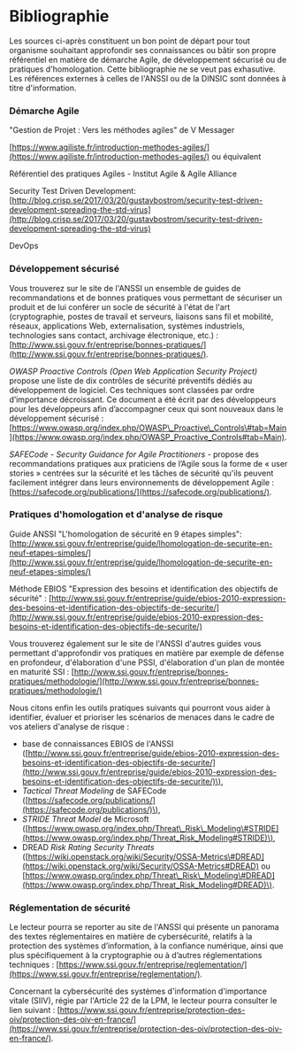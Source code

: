 # Bibliographie

Les sources ci-après constituent un bon point de départ pour tout organisme souhaitant approfondir ses connaissances ou bâtir son propre référentiel en matière de démarche Agile, de développement sécurisé ou de pratiques d'homologation. Cette bibliographie ne se veut pas exhasutive. Les références externes à celles de l'ANSSI ou de la DINSIC sont données à titre d'information.

### Démarche Agile

"Gestion de Projet : Vers les méthodes agiles" de V Messager

[https://www.agiliste.fr/introduction-methodes-agiles/](https://www.agiliste.fr/introduction-methodes-agiles/) ou équivalent

Référentiel des pratiques Agiles - Institut Agile & Agile Alliance

Security Test Driven Development: [http://blog.crisp.se/2017/03/20/gustavbostrom/security-test-driven-development-spreading-the-std-virus](http://blog.crisp.se/2017/03/20/gustavbostrom/security-test-driven-development-spreading-the-std-virus)

DevOps

### Développement sécurisé

Vous trouverez sur le site de l'ANSSI un ensemble de guides de recommandations et de bonnes pratiques vous permettant de sécuriser un produit et de lui conférer un socle de sécurité à l'état de l'art \(cryptographie, postes de travail et serveurs, liaisons sans fil et mobilité, réseaux, applications Web, externalisation, systèmes industriels, technologies sans contact, archivage électronique, etc.\) : [http://www.ssi.gouv.fr/entreprise/bonnes-pratiques/](http://www.ssi.gouv.fr/entreprise/bonnes-pratiques/).

_OWASP Proactive Controls \(Open Web Application Security Project\)_ propose une liste de dix contrôles de sécurité préventifs dédiés au développement de logiciel. Ces techniques sont classées par ordre d’importance décroissant. Ce document a été écrit par des développeurs pour les développeurs afin d’accompagner ceux qui sont nouveaux dans le développement sécurisé : [https://www.owasp.org/index.php/OWASP\_Proactive\_Controls\#tab=Main](https://www.owasp.org/index.php/OWASP_Proactive_Controls#tab=Main).

_SAFECode - Security Guidance for Agile Practitioners -_ propose des recommandations pratiques aux praticiens de l’Agile sous la forme de « user stories » centrées sur la sécurité et les tâches de sécurité qu'ils peuvent facilement intégrer dans leurs environnements de développement Agile : [https://safecode.org/publications/](https://safecode.org/publications/).

### Pratiques d'homologation et d'analyse de risque

Guide ANSSI "L'homologation de sécurité en 9 étapes simples": [http://www.ssi.gouv.fr/entreprise/guide/lhomologation-de-securite-en-neuf-etapes-simples/](http://www.ssi.gouv.fr/entreprise/guide/lhomologation-de-securite-en-neuf-etapes-simples/)

Méthode EBIOS "Expression des besoins et identification des objectifs de sécurité" : [http://www.ssi.gouv.fr/entreprise/guide/ebios-2010-expression-des-besoins-et-identification-des-objectifs-de-securite/](http://www.ssi.gouv.fr/entreprise/guide/ebios-2010-expression-des-besoins-et-identification-des-objectifs-de-securite/)

Vous trouverez également sur le site de l'ANSSI d'autres guides vous permettant d'approfondir vos pratiques en matière par exemple de défense en profondeur, d'élaboration d'une PSSI, d'élaboration d'un plan de montée en maturité SSI : [http://www.ssi.gouv.fr/entreprise/bonnes-pratiques/methodologie/](http://www.ssi.gouv.fr/entreprise/bonnes-pratiques/methodologie/)

Nous citons enfin les outils pratiques suivants qui pourront vous aider à identifier, évaluer et prioriser les scénarios de menaces dans le cadre de vos ateliers d'analyse de risque :

* base de connaissances EBIOS de l'ANSSI \([http://www.ssi.gouv.fr/entreprise/guide/ebios-2010-expression-des-besoins-et-identification-des-objectifs-de-securite/](http://www.ssi.gouv.fr/entreprise/guide/ebios-2010-expression-des-besoins-et-identification-des-objectifs-de-securite/)\), 
* _Tactical Threat Modeling_ de SAFECode \([https://safecode.org/publications/](https://safecode.org/publications/)\), 
* _STRIDE Threat Model_ de Microsoft \([https://www.owasp.org/index.php/Threat\_Risk\_Modeling\#STRIDE](https://www.owasp.org/index.php/Threat_Risk_Modeling#STRIDE)\), 
* DREAD _Risk Rating Security Threats_ \([https://wiki.openstack.org/wiki/Security/OSSA-Metrics\#DREAD](https://wiki.openstack.org/wiki/Security/OSSA-Metrics#DREAD) ou [https://www.owasp.org/index.php/Threat\_Risk\_Modeling\#DREAD](https://www.owasp.org/index.php/Threat_Risk_Modeling#DREAD)\).

### Réglementation de sécurité

Le lecteur pourra se reporter au site de l'ANSSI qui présente un panorama des textes réglementaires en matière de cybersécurité, relatifs à la protection des systèmes d’information, à la confiance numérique, ainsi que plus spécifiquement à la cryptographie ou à d’autres réglementations techniques : [https://www.ssi.gouv.fr/entreprise/reglementation/](https://www.ssi.gouv.fr/entreprise/reglementation/). 

Concernant la cybersécurité des systèmes d'information d'importance vitale \(SIIV\), régie par l'Article 22 de la LPM, le lecteur pourra consulter le lien suivant : [https://www.ssi.gouv.fr/entreprise/protection-des-oiv/protection-des-oiv-en-france/](https://www.ssi.gouv.fr/entreprise/protection-des-oiv/protection-des-oiv-en-france/).

